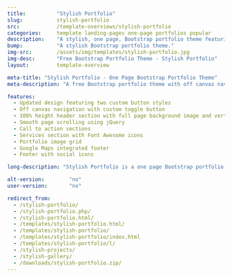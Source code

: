 ```yaml
---
title:			"Stylish Portfolio"
slug:			stylish-portfolio
src:			/template-overviews/stylish-portfolio
categories:		template landing-pages one-page portfolios popular
description:	"A stylish, one page, Bootstrap portfolio theme featuring off canvas navigation and smooth page scrolling."
bump:			"A stylish Bootstrap portfolio theme."
img-src:		/assets/img/templates/stylish-portfolio.jpg
img-desc:		"Free Bootstrap Portfolio Theme - Stylish Portfolio"
layout:			template-overview

meta-title: "Stylish Portfolio - One Page Bootstrap Portfolio Theme"
meta-description: "A free Bootstrap portfolio theme with off canvas navigation and smooth page scrolling. All Start Bootstrap templates are free to download and open source."

features:
  - Updated design featuring two custom button styles
  - Off canvas navigation with custom toggle button
  - 100% height header section with full page background image and vertically centered content
  - Smooth page scrolling using jQuery
  - Call to action sections
  - Services section with Font Awesome icons
  - Portfolio image grid
  - Google Maps integrated footer
  - Footer with social icons

long-description: "Stylish Portfolio is a one page Bootstrap portfolio theme with off canvas navigation and smooth scrolling through content sections."

alt-version:		"no"
user-version:		"no"

redirect_from:
  - /stylish-portfolio/
  - /stylish-portfolio.php/
  - /stylish-portfolio.html/
  - /templates/stylish-portfolio.html/
  - /templates/stylish-portfolio/
  - /templates/stylish-portfolio/index.html
  - /templates/stylish-portfolio/l/
  - /stylish-projects/
  - /stylish-gallery/
  - /downloads/stylish-portfolio.zip/
---
```

